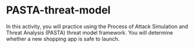 # PASTA-threat-model
In this activity, you will practice using the Process of Attack Simulation and Threat Analysis (PASTA) threat model framework. You will determine whether a new shopping app is safe to launch.
